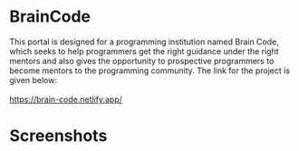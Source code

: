 # BrainCode
This portal is designed for a programming institution named Brain Code, which seeks to help programmers get the right guidance under the right mentors and also gives the opportunity to prospective programmers to become mentors to the programming community. The link for the project is given below: <br></br>
https://brain-code.netlify.app/

# Screenshots
